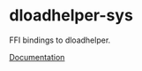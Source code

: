 # dloadhelper-sys #
FFI bindings to dloadhelper.

[Documentation](https://retep998.github.io/doc/dloadhelper-sys/)
